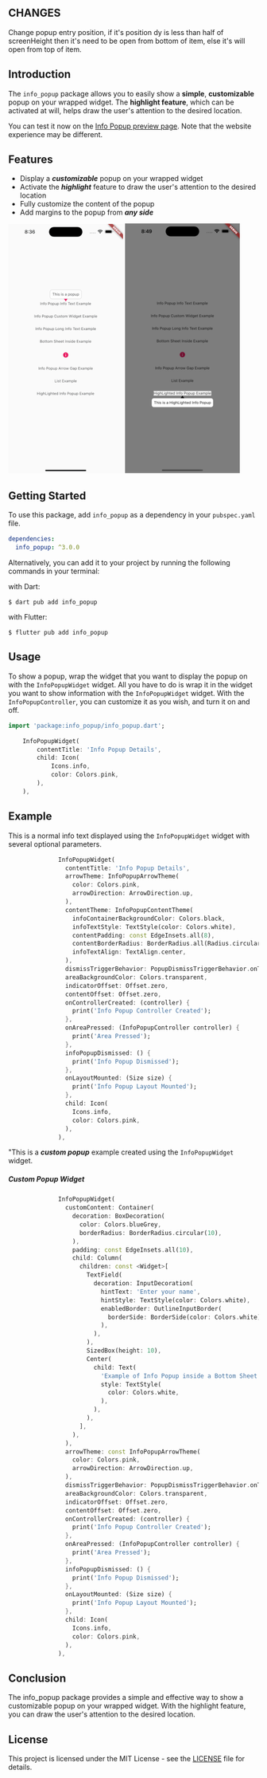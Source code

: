 ## CHANGES

Change popup entry position, if it's position dy is less than half of screenHeight then it's need to be open from bottom of item, else it's will open from top of item.

## Introduction

The `info_popup` package allows you to easily show a **simple**, **customizable** popup on your wrapped widget. The **highlight feature**, which can be activated at will, helps draw the user's attention to the desired location. 

You can test it now on the [Info Popup preview page](https://info-popup.web.app/#/ "Info Popup"). 
Note that the website experience may be different.

## Features

- Display a ***customizable*** popup on your wrapped widget
- Activate the ***highlight*** feature to draw the user's attention to the desired location
- Fully customize the content of the popup
- Add margins to the popup from ***any side***

![MainPresentation](assets/readme/example_presentation.gif)
![HighlightExample](assets/readme/highlight_example.png)

## Getting Started

To use this package, add `info_popup` as a dependency in your `pubspec.yaml` file.

```yaml
dependencies:
  info_popup: ^3.0.0
```

Alternatively, you can add it to your project by running the following commands in your terminal:

with Dart:

```shell
$ dart pub add info_popup
```

with Flutter:

```shell
$ flutter pub add info_popup
```

## Usage

To show a popup, wrap the widget that you want to display the popup on with the `InfoPopupWidget` widget. All you have to do is wrap it in the widget you want to show information with the `InfoPopupWidget` widget. With the `InfoPopupController`, you can customize it as you wish, and turn it on and off.

```dart
import 'package:info_popup/info_popup.dart';
```

```dart
	InfoPopupWidget(
		contentTitle: 'Info Popup Details',
		child: Icon(
			Icons.info,
			color: Colors.pink,
		),
	),
```

## Example 

This is a normal info text displayed using the `InfoPopupWidget` widget with several optional parameters.

```dart
              InfoPopupWidget(
                contentTitle: 'Info Popup Details',
                arrowTheme: InfoPopupArrowTheme(
                  color: Colors.pink,
                  arrowDirection: ArrowDirection.up,
                ),
                contentTheme: InfoPopupContentTheme(
                  infoContainerBackgroundColor: Colors.black,
                  infoTextStyle: TextStyle(color: Colors.white),
                  contentPadding: const EdgeInsets.all(8),
                  contentBorderRadius: BorderRadius.all(Radius.circular(10)),
                  infoTextAlign: TextAlign.center,
                ),
                dismissTriggerBehavior: PopupDismissTriggerBehavior.onTapArea,
                areaBackgroundColor: Colors.transparent,
                indicatorOffset: Offset.zero,
                contentOffset: Offset.zero,
                onControllerCreated: (controller) {
                  print('Info Popup Controller Created');
                },
                onAreaPressed: (InfoPopupController controller) {
                  print('Area Pressed');
                },
                infoPopupDismissed: () {
                  print('Info Popup Dismissed');
                },
                onLayoutMounted: (Size size) {
                  print('Info Popup Layout Mounted');
                },
                child: Icon(
                  Icons.info,
                  color: Colors.pink,
                ),
              ),
```
"This is a ***custom popup*** example created using the `InfoPopupWidget` widget.

##### Custom Popup Widget
```dart
              InfoPopupWidget(
                customContent: Container(
                  decoration: BoxDecoration(
                    color: Colors.blueGrey,
                    borderRadius: BorderRadius.circular(10),
                  ),
                  padding: const EdgeInsets.all(10),
                  child: Column(
                    children: const <Widget>[
                      TextField(
                        decoration: InputDecoration(
                          hintText: 'Enter your name',
                          hintStyle: TextStyle(color: Colors.white),
                          enabledBorder: OutlineInputBorder(
                            borderSide: BorderSide(color: Colors.white),
                          ),
                        ),
                      ),
                      SizedBox(height: 10),
                      Center(
                        child: Text(
                          'Example of Info Popup inside a Bottom Sheet',
                          style: TextStyle(
                            color: Colors.white,
                          ),
                        ),
                      ),
                    ],
                  ),
                ),
                arrowTheme: const InfoPopupArrowTheme(
                  color: Colors.pink,
                  arrowDirection: ArrowDirection.up,
                ),
                dismissTriggerBehavior: PopupDismissTriggerBehavior.onTapArea,
                areaBackgroundColor: Colors.transparent,
                indicatorOffset: Offset.zero,
                contentOffset: Offset.zero,
                onControllerCreated: (controller) {
                  print('Info Popup Controller Created');
                },
                onAreaPressed: (InfoPopupController controller) {
                  print('Area Pressed');
                },
                infoPopupDismissed: () {
                  print('Info Popup Dismissed');
                },
                onLayoutMounted: (Size size) {
                  print('Info Popup Layout Mounted');
                },
                child: Icon(
                  Icons.info,
                  color: Colors.pink,
                ),
              ),
```


## Conclusion

The info_popup package provides a simple and effective way to show a customizable popup on your wrapped widget. With the highlight feature, you can draw the user's attention to the desired location.

## License

This project is licensed under the MIT License - see the [LICENSE](https://github.com/SalihCanBinboga/info_popup/blob/master/LICENSE "LICENSE") file for details.
